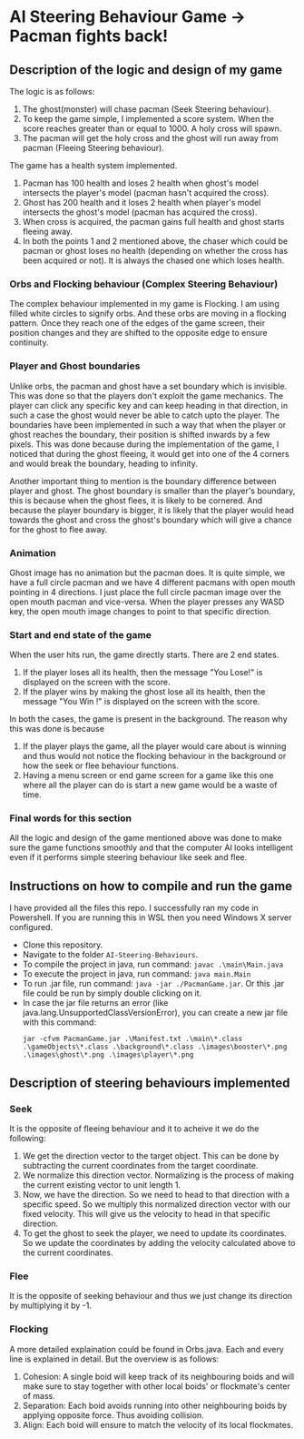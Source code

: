 # AI Steering Behaviour Game -> Pacman fights back!

## Description of the logic and design of my game
The logic is as follows:
1. The ghost(monster) will chase pacman (Seek Steering behaviour). 
2. To keep the game simple, I implemented a score system. When the score reaches greater than or equal to 1000. A holy cross will spawn.
3. The pacman will get the holy cross and the ghost will run away from pacman (Fleeing Steering behaviour).

The game has a health system implemented.
1. Pacman has 100 health and loses 2 health when ghost's model intersects the player's model (pacman hasn't acquired the cross).
2. Ghost has 200 health and it loses 2 health when player's model intersects the ghost's model (pacman has acquired the cross).
3. When cross is acquired, the pacman gains full health and ghost starts fleeing away. 
4. In both the points 1 and 2 mentioned above, the chaser which could be pacman or ghost loses no health (depending on whether the cross 
has been acquired or not). It is always the chased one which loses health.  


### Orbs and Flocking behaviour (Complex Steering Behaviour)
The complex behaviour implemented in my game is Flocking. I am using filled white circles to signify orbs. And these orbs are moving in a
flocking pattern. Once they reach one of the edges of the game screen, their position changes and they are shifted to the opposite edge
to ensure continuity.


### Player and Ghost boundaries
Unlike orbs, the pacman and ghost have a set boundary which is invisible. This was done so that the players don't exploit the game 
mechanics. The player can click any specific key and can keep heading in that direction, in such a case the ghost would never be able to 
catch upto the player. The boundaries have been implemented in such a way that when the player or ghost reaches the boundary, their 
position is shifted inwards by a few pixels. This was done because during the implementation of the game, I noticed that during the ghost 
fleeing, it would get into one of the 4 corners and would break the boundary, heading to infinity. 

Another important thing to mention is the boundary difference between player and ghost. The ghost boundary is smaller than the player's 
boundary, this is because when the ghost flees, it is likely to be cornered. And because the player boundary is bigger, it is likely that
the player would head towards the ghost and cross the ghost's boundary which will give a chance for the ghost to flee away.

### Animation
Ghost image has no animation but the pacman does.
It is quite simple, we have a full circle pacman and we have 4 different pacmans with open mouth pointing in 4 directions. I just place 
the full circle pacman image over the open mouth pacman and vice-versa. When the player presses any WASD key, the open mouth image 
changes to point to that specific direction.

### Start and end state of the game
When the user hits run, the game directly starts. There are 2 end states.
1. If the player loses all its health, then the message "You Lose!" is displayed on the screen with the score.
2. If the player wins by making the ghost lose all its health, then the message "You Win !" is displayed on the screen with the score.

In both the cases, the game is present in the background. The reason why this was done is because 
1. If the player plays the game, all the player would care about is winning and thus would not notice the flocking behaviour in the 
background or how the seek or flee behaviour functions. 
2. Having a menu screen or end game screen for a game like this one where all the player can do is start a new game would be a waste of 
time.
 

### Final words for this section
All the logic and design of the game mentioned above was done to make sure the game functions smoothly and that the computer AI looks 
intelligent even if it performs simple steering behaviour like seek and flee.


## Instructions on how to compile and run the game

I have provided all the files this repo. I successfully ran my code in Powershell.
If you are running this in WSL then you need Windows X server configured. 
- Clone this repository.
- Navigate to the folder `AI-Steering-Behaviours`.
- To compile the project in java, run command: `javac .\main\Main.java`
- To execute the project in java, run command: `java main.Main`
- To run .jar file, run command: `java -jar ./PacmanGame.jar`. Or this .jar file could be run by simply double clicking on it.
- In case the jar file returns an error (like java.lang.UnsupportedClassVersionError), you can create a new jar file with this command:
    ```
    jar -cfvm PacmanGame.jar .\Manifest.txt .\main\*.class .\gameObjects\*.class .\background\*.class .\images\booster\*.png .\images\ghost\*.png .\images\player\*.png
    ```


## Description of steering behaviours implemented

### Seek
It is the opposite of fleeing behaviour and it to acheive it we do the following:
1. We get the direction vector to the target object. This can be done by subtracting the current coordinates from the target coordinate. 
2. We normalize this direction vector. Normalizing is the process of making the current existing vector to unit length 1.
3. Now, we have the direction. So we need to head to that direction with a specific speed. So we multiply this normalized direction 
vector with our fixed velocity. This will give us the velocity to head in that specific direction.
4. To get the ghost to seek the player, we need to update its coordinates. So we update the coordinates by adding the velocity calculated 
above to the current coordinates. 

### Flee
It is the opposite of seeking behaviour and thus we just change its direction by multiplying it by -1.

### Flocking
A more detailed explaination could be found in Orbs.java. Each and every line is explained in detail. But the overview is as follows:
1. Cohesion: A single boid will keep track of its neighbouring boids and will make sure to stay together with other local boids' or 
flockmate's center of mass.
2. Separation: Each boid avoids running into other neighbouring boids by applying opposite force. Thus avoiding collision.
3. Align: Each boid will ensure to match the velocity of its local flockmates. 